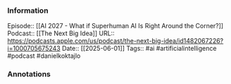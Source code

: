 ### Information

Episode:: [[AI 2027 - What if Superhuman AI Is Right Around the Corner?]]
Podcast:: [[The Next Big Idea]]
URL:: https://podcasts.apple.com/us/podcast/the-next-big-idea/id1482067226?i=1000705675243
Date:: [[2025-06-01]]
Tags:: #ai #artificialintelligence 
#podcast #danielkoktajlo


### Annotations

